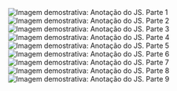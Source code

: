  <img align="center" src="https://i.imgur.com/Td7hnNu.png" alt="Imagem demostrativa: Anotação do JS. Parte 1">
 <img align="center" src="https://i.imgur.com/ni0rHwM.png" alt="Imagem demostrativa: Anotação do JS. Parte 2">
 <img align="center" src="https://i.imgur.com/iolmxoa.png" alt="Imagem demostrativa: Anotação do JS. Parte 3">
 <img align="center" src="https://i.imgur.com/OWKVtbQ.png" alt="Imagem demostrativa: Anotação do JS. Parte 4">
 <img align="center" src="https://i.imgur.com/mGoOJw1.png" alt="Imagem demostrativa: Anotação do JS. Parte 5">
 <img align="center" src="https://i.imgur.com/OQ0nrjx.png" alt="Imagem demostrativa: Anotação do JS. Parte 6">
 <img align="center" src="https://i.imgur.com/RBHKfKS.png" alt="Imagem demostrativa: Anotação do JS. Parte 7">
 <img align="center" src="https://i.imgur.com/Oo9pmQi.png" alt="Imagem demostrativa: Anotação do JS. Parte 8">
 <img align="center" src="https://i.imgur.com/oEJiAqH.png" alt="Imagem demostrativa: Anotação do JS. Parte 9">
